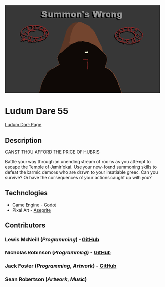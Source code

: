 ![The Summoning Title](./assets/backgrounds/title.png)

# Ludum Dare 55

[Ludum Dare Page](https://ldjam.com/events/ludum-dare/55/$388777)

## Description

CANST THOU AFFORD THE PRICE OF HUBRIS

Battle your way through an unending stream of rooms as you attempt to escape the Temple of Jamir'okai. Use your new-found summoning skills to defeat the karmic demons who are drawn to your insatiable greed. Can you survive? Or have the consequences of your actions caught up with you?


## Technologies

- Game Engine - [Godot](https://godotengine.org/)
- Pixal Art - [Aseprite](https://www.aseprite.org/)


## Contributors

### Lewis McNeill (_Programming_) - [GitHub](https://github.com/lewis785)

### Nicholas Robinson (_Programming_) - [GitHub](https://github.com/nkrobinson)

### Jack Foster (_Programming_, _Artwork_) - [GitHub](https://github.com/zindarn)

### Sean Robertson (_Artwork_, _Music_)